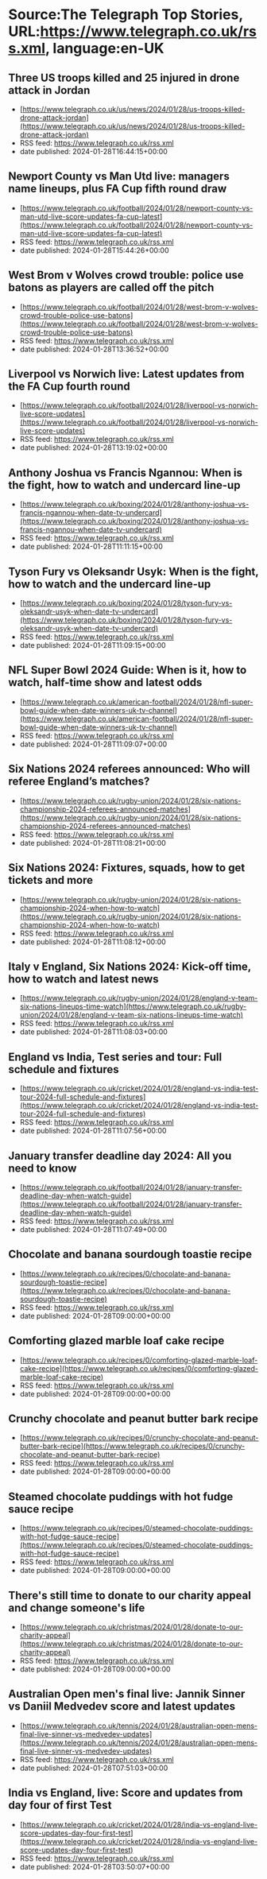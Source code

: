 # Source:The Telegraph Top Stories, URL:https://www.telegraph.co.uk/rss.xml, language:en-UK

## Three US troops killed and 25 injured in drone attack in Jordan
 - [https://www.telegraph.co.uk/us/news/2024/01/28/us-troops-killed-drone-attack-jordan](https://www.telegraph.co.uk/us/news/2024/01/28/us-troops-killed-drone-attack-jordan)
 - RSS feed: https://www.telegraph.co.uk/rss.xml
 - date published: 2024-01-28T16:44:15+00:00



## Newport County vs Man Utd live: managers name lineups, plus FA Cup fifth round draw
 - [https://www.telegraph.co.uk/football/2024/01/28/newport-county-vs-man-utd-live-score-updates-fa-cup-latest](https://www.telegraph.co.uk/football/2024/01/28/newport-county-vs-man-utd-live-score-updates-fa-cup-latest)
 - RSS feed: https://www.telegraph.co.uk/rss.xml
 - date published: 2024-01-28T15:44:26+00:00



## West Brom v Wolves crowd trouble: police use batons as players are called off the pitch
 - [https://www.telegraph.co.uk/football/2024/01/28/west-brom-v-wolves-crowd-trouble-police-use-batons](https://www.telegraph.co.uk/football/2024/01/28/west-brom-v-wolves-crowd-trouble-police-use-batons)
 - RSS feed: https://www.telegraph.co.uk/rss.xml
 - date published: 2024-01-28T13:36:52+00:00



## Liverpool vs Norwich live: Latest updates from the FA Cup fourth round
 - [https://www.telegraph.co.uk/football/2024/01/28/liverpool-vs-norwich-live-score-updates](https://www.telegraph.co.uk/football/2024/01/28/liverpool-vs-norwich-live-score-updates)
 - RSS feed: https://www.telegraph.co.uk/rss.xml
 - date published: 2024-01-28T13:19:02+00:00



## Anthony Joshua vs Francis Ngannou: When is the fight, how to watch and undercard line-up
 - [https://www.telegraph.co.uk/boxing/2024/01/28/anthony-joshua-vs-francis-ngannou-when-date-tv-undercard](https://www.telegraph.co.uk/boxing/2024/01/28/anthony-joshua-vs-francis-ngannou-when-date-tv-undercard)
 - RSS feed: https://www.telegraph.co.uk/rss.xml
 - date published: 2024-01-28T11:11:15+00:00



## Tyson Fury vs Oleksandr Usyk: When is the fight, how to watch and the undercard line-up
 - [https://www.telegraph.co.uk/boxing/2024/01/28/tyson-fury-vs-oleksandr-usyk-when-date-tv-undercard](https://www.telegraph.co.uk/boxing/2024/01/28/tyson-fury-vs-oleksandr-usyk-when-date-tv-undercard)
 - RSS feed: https://www.telegraph.co.uk/rss.xml
 - date published: 2024-01-28T11:09:15+00:00



## NFL Super Bowl 2024 Guide: When is it, how to watch, half-time show and latest odds
 - [https://www.telegraph.co.uk/american-football/2024/01/28/nfl-super-bowl-guide-when-date-winners-uk-tv-channel](https://www.telegraph.co.uk/american-football/2024/01/28/nfl-super-bowl-guide-when-date-winners-uk-tv-channel)
 - RSS feed: https://www.telegraph.co.uk/rss.xml
 - date published: 2024-01-28T11:09:07+00:00



## Six Nations 2024 referees announced: Who will referee England’s matches?
 - [https://www.telegraph.co.uk/rugby-union/2024/01/28/six-nations-championship-2024-referees-announced-matches](https://www.telegraph.co.uk/rugby-union/2024/01/28/six-nations-championship-2024-referees-announced-matches)
 - RSS feed: https://www.telegraph.co.uk/rss.xml
 - date published: 2024-01-28T11:08:21+00:00



## Six Nations 2024: Fixtures, squads, how to get tickets and more
 - [https://www.telegraph.co.uk/rugby-union/2024/01/28/six-nations-championship-2024-when-how-to-watch](https://www.telegraph.co.uk/rugby-union/2024/01/28/six-nations-championship-2024-when-how-to-watch)
 - RSS feed: https://www.telegraph.co.uk/rss.xml
 - date published: 2024-01-28T11:08:12+00:00



## Italy v England, Six Nations 2024: Kick-off time, how to watch and latest news
 - [https://www.telegraph.co.uk/rugby-union/2024/01/28/england-v-team-six-nations-lineups-time-watch](https://www.telegraph.co.uk/rugby-union/2024/01/28/england-v-team-six-nations-lineups-time-watch)
 - RSS feed: https://www.telegraph.co.uk/rss.xml
 - date published: 2024-01-28T11:08:03+00:00



## England vs India, Test series and tour: Full schedule and fixtures
 - [https://www.telegraph.co.uk/cricket/2024/01/28/england-vs-india-test-tour-2024-full-schedule-and-fixtures](https://www.telegraph.co.uk/cricket/2024/01/28/england-vs-india-test-tour-2024-full-schedule-and-fixtures)
 - RSS feed: https://www.telegraph.co.uk/rss.xml
 - date published: 2024-01-28T11:07:56+00:00



## January transfer deadline day 2024: All you need to know
 - [https://www.telegraph.co.uk/football/2024/01/28/january-transfer-deadline-day-when-watch-guide](https://www.telegraph.co.uk/football/2024/01/28/january-transfer-deadline-day-when-watch-guide)
 - RSS feed: https://www.telegraph.co.uk/rss.xml
 - date published: 2024-01-28T11:07:49+00:00



## Chocolate and banana sourdough toastie recipe
 - [https://www.telegraph.co.uk/recipes/0/chocolate-and-banana-sourdough-toastie-recipe](https://www.telegraph.co.uk/recipes/0/chocolate-and-banana-sourdough-toastie-recipe)
 - RSS feed: https://www.telegraph.co.uk/rss.xml
 - date published: 2024-01-28T09:00:00+00:00



## Comforting glazed marble loaf cake recipe
 - [https://www.telegraph.co.uk/recipes/0/comforting-glazed-marble-loaf-cake-recipe](https://www.telegraph.co.uk/recipes/0/comforting-glazed-marble-loaf-cake-recipe)
 - RSS feed: https://www.telegraph.co.uk/rss.xml
 - date published: 2024-01-28T09:00:00+00:00



## Crunchy chocolate and peanut butter bark recipe
 - [https://www.telegraph.co.uk/recipes/0/crunchy-chocolate-and-peanut-butter-bark-recipe](https://www.telegraph.co.uk/recipes/0/crunchy-chocolate-and-peanut-butter-bark-recipe)
 - RSS feed: https://www.telegraph.co.uk/rss.xml
 - date published: 2024-01-28T09:00:00+00:00



## Steamed chocolate puddings with hot fudge sauce recipe
 - [https://www.telegraph.co.uk/recipes/0/steamed-chocolate-puddings-with-hot-fudge-sauce-recipe](https://www.telegraph.co.uk/recipes/0/steamed-chocolate-puddings-with-hot-fudge-sauce-recipe)
 - RSS feed: https://www.telegraph.co.uk/rss.xml
 - date published: 2024-01-28T09:00:00+00:00



## There's still time to donate to our charity appeal and change someone's life
 - [https://www.telegraph.co.uk/christmas/2024/01/28/donate-to-our-charity-appeal](https://www.telegraph.co.uk/christmas/2024/01/28/donate-to-our-charity-appeal)
 - RSS feed: https://www.telegraph.co.uk/rss.xml
 - date published: 2024-01-28T09:00:00+00:00



## Australian Open men's final live: Jannik Sinner vs Daniil Medvedev score and latest updates
 - [https://www.telegraph.co.uk/tennis/2024/01/28/australian-open-mens-final-live-sinner-vs-medvedev-updates](https://www.telegraph.co.uk/tennis/2024/01/28/australian-open-mens-final-live-sinner-vs-medvedev-updates)
 - RSS feed: https://www.telegraph.co.uk/rss.xml
 - date published: 2024-01-28T07:51:03+00:00



## India vs England, live: Score and updates from day four of first Test
 - [https://www.telegraph.co.uk/cricket/2024/01/28/india-vs-england-live-score-updates-day-four-first-test](https://www.telegraph.co.uk/cricket/2024/01/28/india-vs-england-live-score-updates-day-four-first-test)
 - RSS feed: https://www.telegraph.co.uk/rss.xml
 - date published: 2024-01-28T03:50:07+00:00



